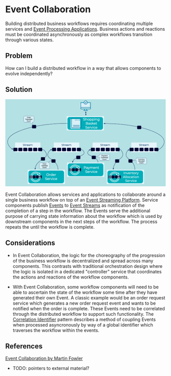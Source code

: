 # Event Collaboration
Building distributed business workflows requires coordinating multiple services and [Event Processing Applications](../event-processing/event-processing-application.md). Business actions and reactions must be coordinated asynchronously as complex workflows transition through various states.

## Problem
How can I build a distributed workflow in a way that allows components to evolve independently? 

## Solution
![event-collaboration](../img/event-collaboration.png)

Event Collaboration allows services and applications to collaborate around a single business workflow on top of an [Event Streaming Platform](../event-stream/event-streaming-platform.md). Service components publish [Events](../event/events.md) to [Event Streams](../event-stream/event-streams.md) as notification of the completion of a step in the workflow. The Events serve the additional purpose of carrying state information about the workflow which is used by downstream components in the next steps of the workflow. The process repeats the until the workflow is complete.

## Considerations
* In Event Collaboration, the logic for the choreography of the progression of the business workflow is decentralized and spread across many components. This contrasts with traditional orchestration design where the logic is isolated in a dedicated "controller" service that coordinates the actions and reactions of the workflow components.

* With Event Collaboration, some workflow components will need to be able to ascertain the state of the workflow some time after they have generated their own Event. A classic example would be an order request service which generates a new order request event and wants to be notified when the order is complete. These Events need to be correlated through the distributed workflow to support such functionality. The [Correlation Identifier](../event/correlation-identifier.md) pattern describes a method of coupling Events when processed asyncronously by way of a global identifier which traverses the workflow within the events.

## References
[Event Collaboration by Martin Fowler](https://martinfowler.com/eaaDev/EventCollaboration.html)
* TODO: pointers to external material?
